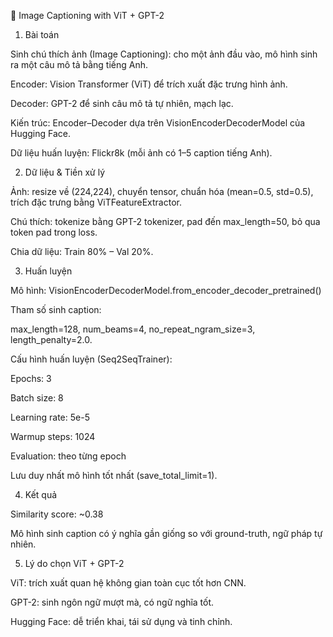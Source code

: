 📌 Image Captioning with ViT + GPT-2
1. Bài toán

Sinh chú thích ảnh (Image Captioning): cho một ảnh đầu vào, mô hình sinh ra một câu mô tả bằng tiếng Anh.

Encoder: Vision Transformer (ViT) để trích xuất đặc trưng hình ảnh.

Decoder: GPT-2 để sinh câu mô tả tự nhiên, mạch lạc.

Kiến trúc: Encoder–Decoder dựa trên VisionEncoderDecoderModel của Hugging Face.

Dữ liệu huấn luyện: Flickr8k (mỗi ảnh có 1–5 caption tiếng Anh).

2. Dữ liệu & Tiền xử lý

Ảnh: resize về (224,224), chuyển tensor, chuẩn hóa (mean=0.5, std=0.5), trích đặc trưng bằng ViTFeatureExtractor.

Chú thích: tokenize bằng GPT-2 tokenizer, pad đến max_length=50, bỏ qua token pad trong loss.

Chia dữ liệu: Train 80% – Val 20%.

3. Huấn luyện

Mô hình: VisionEncoderDecoderModel.from_encoder_decoder_pretrained()

Tham số sinh caption:

max_length=128, num_beams=4, no_repeat_ngram_size=3, length_penalty=2.0.

Cấu hình huấn luyện (Seq2SeqTrainer):

Epochs: 3

Batch size: 8

Learning rate: 5e-5

Warmup steps: 1024

Evaluation: theo từng epoch

Lưu duy nhất mô hình tốt nhất (save_total_limit=1).

4. Kết quả

Similarity score: ~0.38

Mô hình sinh caption có ý nghĩa gần giống so với ground-truth, ngữ pháp tự nhiên.

5. Lý do chọn ViT + GPT-2

ViT: trích xuất quan hệ không gian toàn cục tốt hơn CNN.

GPT-2: sinh ngôn ngữ mượt mà, có ngữ nghĩa tốt.

Hugging Face: dễ triển khai, tái sử dụng và tinh chỉnh.

